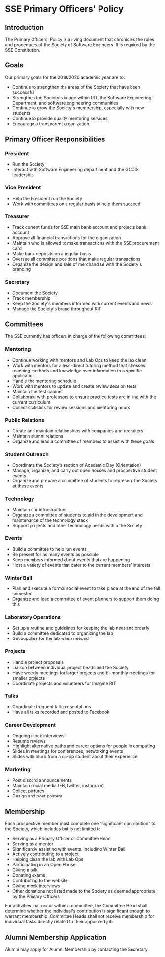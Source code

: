 SSE Primary Officers' Policy
============================

Introduction
------------
The Primary Officers' Policy is a living document that chronicles the rules and
procedures of the Society of Software Engineers. It is required by the SSE
Constitution.

Goals
-----
Our primary goals for the 2019/2020 academic year are to:

* Continue to strengthen the areas of the Society that have been successful
* Strengthen the Society's image within RIT, the Software Engineering Department, and software engineering communities
* Continue to grow the Society's membership, especially with new students
* Continue to provide quality mentoring services
* Encourage a transparent organization

Primary Officer Responsibilities
--------------------------------
### President
* Run the Society
* Interact with Software Engineering department and the GCCIS leadership

### Vice President
* Help the President run the Society
* Work with committees on a regular basis to help them succeed

### Treasurer
* Track current funds for SSE main bank account and projects bank account 
* Approve all financial transactions for the organization 
* Maintain who is allowed to make transactions with the SSE procurement card
* Make bank deposits on a regular basis
* Oversee all committee positions that make regular transactions
* Organize the design and sale of merchandise with the Society's branding

### Secretary
* Document the Society
* Track membership
* Keep the Society's members informed with current events and news
* Manage the Society's brand throughout RIT

Committees
----------

The SSE currently has officers in charge of the following committees:

### Mentoring

* Continue working with mentors and Lab Ops to keep the lab clean 
* Work with mentors for a less-direct tutoring method that stresses teaching methods and knowledge over information to a specific application
* Handle the mentoring schedule
* Work with mentors to update and create review session tests
* Maintain the test cabinet
* Collaborate with professors to ensure practice tests are in line with the current curriculum
* Collect statistics for review sessions and mentoring hours

### Public Relations

* Create and maintain relationships with companies and recruiters
* Maintain alumni relations
* Organize and lead a committee of members to assist with these goals

### Student Outreach

* Coordinate the Society’s section of Academic Day (Orientation)
* Manage, organize, and carry out open houses and prospective student events
* Organize and prepare a committee of students to represent the Society at these events

### Technology

* Maintain our infrastructure
* Organize a committee of students to aid in the development and maintenance of the technology stack
* Support projects and other technology needs within the Society

### Events

* Build a committee to help run events
* Be present for as many events as possible
* Keep members informed about events that are happening
* Host a variety of events that cater to the current members’ interests

### Winter Ball

* Plan and execute a formal social event to take place at the end of the fall semester
* Organize and lead a committee of event planners to support them doing this

### Laboratory Operations

* Set up a routine and guidelines for keeping the lab neat and orderly
* Build a committee dedicated to organizing the lab
* Get supplies for the lab when needed

### Projects

* Handle project proposals
* Liaison between individual project heads and the Society
* Have weekly meetings for larger projects and bi-monthly meetings for smaller projects
* Coordinate projects and volunteers for Imagine RIT

### Talks

* Coordinate frequent talk presentations
* Have all talks recorded and posted to Facebook

### Career Development

* Ongoing mock interviews
* Resume reviews
* Highlight alternative paths and career options for people in computing
* Slides in meetings for conferences, networking events
* Slides with blurb from a co-op student about their experience

### Marketing

* Post discord announcements
* Maintain social media (FB, twitter, instagram)
* Collect pictures
* Design and post posters

Membership
----------
Each prospective member must complete one “significant contribution” to the Society, which includes but is not limited to:

* Serving as a Primary Officer or Committee Head
* Serving as a mentor
* Significantly assisting with events, including Winter Ball
* Actively contributing to a project
* Helping clean the lab with Lab Ops
* Participating in an Open House
* Giving a talk
* Donating exams
* Contributing to the website
* Giving mock interviews
* Other donations not listed made to the Society as deemed appropriate by the Primary Officers

For activities that occur within a committee, the Committee Head shall
determine whether the individual's contribution is significant enough to
warrant membership. Committee Heads shall not receive membership for 
individual tasks directly related to their appointed job.

Alumni Membership Application
-----------------------------
Alumni may apply for Alumni Membership by contacting the Secretary. 
